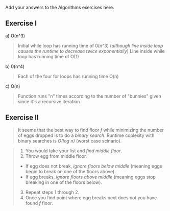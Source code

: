 Add your answers to the Algorithms exercises here.

## Exercise I

a) O(n^3)
> Initial while loop has running time of 0(n^3) (_although line inside loop causes the runtime to decrease twice exponentially_)
> Line inside while loop has running time of O(1) 

b) 0(n^4)
> Each of the four for loops has running time O(n)

c) O(n)
> Function runs "n" times according to the number of "bunnies" given since it's a recursive iteration

## Exercise II

> It seems that the best way to find floor _f_ while minimizing the number of eggs dropped is to do a _binary search_.
> Runtime coplexity with binary searches is _O(log n)_ (worst case scinario).

> 1. You would take your list and _find middle floor_.
> 2. Throw egg from middle floor.
> - If egg does not break, _ignore floors below middle_ (meaning eggs begin to break on one of the floors above).
> - If egg breaks, _ignore floors above middle_ (meaning eggs stop breaking in one of the floors below).
> 3. Repeat steps 1 through 2.
> 4. Once you find point where egg breaks next does not you have found _f_ floor.


